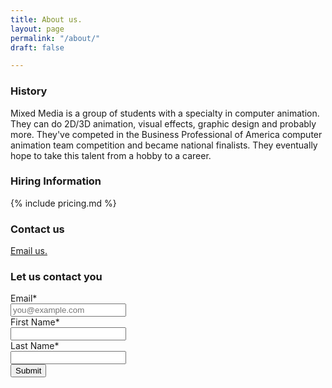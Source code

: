 ```yaml
---
title: About us.
layout: page
permalink: "/about/"
draft: false

---
```

### History

Mixed Media is a group of students with a specialty in computer animation. They can do 2D/3D animation, visual effects, graphic design and probably more. They've competed in the Business Professional of America computer animation team competition and became national finalists. They eventually hope to take this talent from a hobby to a career.

### Hiring Information

{% include pricing.md %}

### Contact us

<a href="http://www.google.com/recaptcha/mailhide/d?k=01D89iqJYnGqa2BPjsi-DvdQ==&amp;c=ZhZkPKYUsd4uqf_05MsBdIKvolGqQ-mTrar2eaJ7r0I=" onclick="window.open('http://www.google.com/recaptcha/mailhide/d?k\07501D89iqJYnGqa2BPjsi-DvdQ\75\75\46c\75ZhZkPKYUsd4uqf_05MsBdIKvolGqQ-mTrar2eaJ7r0I\075', '', 'toolbar=0,scrollbars=0,location=0,statusbar=0,menubar=0,resizable=0,width=500,height=300'); return false;" title="Reveal this e-mail address">Email us.</a>

### Let us contact you
<form accept-charset="UTF-8" action="https://madmimi.com/signups/subscribe/134923" id="mad_mimi_signup_form" method="post" target="_blank"> <div style="margin:0;padding:0;display:inline"> <input name="utf8" type="hidden" value="✓"/> </div> <div class="mimi_field required"> <label for="signup_email">Email*</label> <br/> <input id="signup_email" name="signup[email]" type="text" data-required-field="This field is required" placeholder="you@example.com"/> </div> <div class="mimi_field required"> <label for="signup_first_name">First Name*</label> <br/> <input id="signup_first_name" name="signup[first_name]" type="text" data-required-field="This field is required"/> </div> <div class="mimi_field required"> <label for="signup_last_name">Last Name*</label> <br/> <input id="signup_last_name" name="signup[last_name]" type="text" data-required-field="This field is required"/> </div> <div class="mimi_field"> <input type="submit" class="submit" value="Submit" id="webform_submit_button" data-default-text="Submit" data-submitting-text="Sending..." data-invalid-text="↑ You forgot some required fields" data-choose-list="↑ Choose a list" data-thanks="Thank you!"></div></form>
<script type="text/javascript">
!function(){function e(e){if(e&&"FORM"===e.nodeName){var t,i,n=[]
for(t=e.elements.length-1;t>=0;t-=1)if(""!==e.elements[t].name)switch(e.elements[t].nodeName){case"INPUT":switch(e.elements[t].type){case"text":case"hidden":case"password":case"button":case"reset":case"submit":n.push(e.elements[t].name+"="+encodeURIComponent(e.elements[t].value))
break
case"checkbox":case"radio":e.elements[t].checked&&n.push(e.elements[t].name+"="+encodeURIComponent(e.elements[t].value))
break
case"file":}break
case"TEXTAREA":n.push(e.elements[t].name+"="+encodeURIComponent(e.elements[t].value))
break
case"SELECT":switch(e.elements[t].type){case"select-one":n.push(e.elements[t].name+"="+encodeURIComponent(e.elements[t].value))
break
case"select-multiple":for(i=e.elements[t].options.length-1;i>=0;i-=1)e.elements[t].options[i].selected&&n.push(e.elements[t].name+"="+encodeURIComponent(e.elements[t].options[i].value))}break
case"BUTTON":switch(e.elements[t].type){case"reset":case"submit":case"button":n.push(e.elements[t].name+"="+encodeURIComponent(e.elements[t].value))}}return n.join("&")}}function t(e,t){for(var i in t)e[i]=t[i]}if(!i)var i={}
i.Signups||(i.Signups={}),i.Signups.EmbedValidation=function(){this.initialize()
var e=this
document.addEventListener?this.form.addEventListener("submit",function(t){e.onFormSubmit(t)}):this.form.attachEvent("onsubmit",function(t){e.onFormSubmit(t)})},t(i.Signups.EmbedValidation.prototype,{initialize:function(){this.form=document.getElementById("mad_mimi_signup_form"),this.submit=document.getElementById("webform_submit_button"),this.callbackName="jsonp_callback_"+Math.round(1e5*Math.random())},onFormSubmit:function(e){e.preventDefault(),this.validate(),this.isValid?this.submitForm():this.revalidateOnChange()},validate:function(){this.isValid=!0,this.emailValidation(),this.fieldAndListValidation(),this.updateFormAfterValidation()},emailValidation:function(){var e=document.getElementById("signup_email"),t=/.+@.+\..+/
t.test(e.value)?this.removeTextFieldError(e):(this.textFieldError(e),this.isValid=!1)},fieldAndListValidation:function(){for(var e=this.form.querySelectorAll(".mimi_field.required"),t=0;t<e.length;++t){var i=e[t],n=this.fieldType(i)
"checkboxes"==n||"radio_buttons"==n?this.checkboxAndRadioValidation(i):this.textAndDropdownValidation(i,n)}},fieldType:function(e){var t=e.querySelectorAll(".field_type")
return t.length>0?t[0].getAttribute("data-field-type"):e.className.indexOf("checkgroup")>=0?"checkboxes":"text_field"},checkboxAndRadioValidation:function(e){for(var t=e.getElementsByTagName("input"),i=!1,n=0;n<t.length;++n){var a=t[n]
"checkbox"!=a.type&&"radio"!=a.type||!a.checked||(i=!0)}i?e.className=e.className.replace(/ invalid/g,""):(-1==e.className.indexOf("invalid")&&(e.className+=" invalid"),this.isValid=!1)},textAndDropdownValidation:function(e,t){for(var i=e.getElementsByTagName("input"),n=0;n<i.length;++n){var a=i[n]
a.name.indexOf("signup")>=0&&("text_field"==t?this.textValidation(a):this.dropdownValidation(e,a))}this.htmlEmbedDropdownValidation(e)},textValidation:function(e){if("signup_email"!=e.id){var t=e.value
""==t?(this.textFieldError(e),this.isValid=!1):this.removeTextFieldError(e)}},dropdownValidation:function(e,t){var i=t.value
""==i?(-1==e.className.indexOf("invalid")&&(e.className+=" invalid"),this.onSelectCallback(t),this.isValid=!1):e.className=e.className.replace(/ invalid/g,"")},htmlEmbedDropdownValidation:function(e){for(var t=e.querySelectorAll(".mimi_html_dropdown"),i=this,n=0;n<t.length;++n){var a=t[n],s=a.value
""==s?(-1==e.className.indexOf("invalid")&&(e.className+=" invalid"),this.isValid=!1,a.onchange=function(){i.validate()}):e.className=e.className.replace(/ invalid/g,"")}},textFieldError:function(e){e.className="required invalid",e.placeholder=e.getAttribute("data-required-field")},removeTextFieldError:function(e){e.className="required",e.placeholder=""},onSelectCallback:function(e){if("undefined"!=typeof Widget&&void 0!=Widget.BasicDropdown)for(var t=e.parentNode,i=Widget.BasicDropdown.instances,n=this,a=0;a<i.length;++a){var s=i[a]
s.wrapperEl==t&&(s.onSelect=function(){n.validate()})}},updateFormAfterValidation:function(){this.form.className=this.setFormClassName(),this.submit.value=this.submitButtonText(),this.submit.disabled=!this.isValid,this.submit.className=this.isValid?"submit":"disabled"},setFormClassName:function(){var e=this.form.className
return this.isValid?e.replace(/\s?mimi_invalid/,""):-1==e.indexOf("mimi_invalid")?e+=" mimi_invalid":e},submitButtonText:function(){var e,t=document.querySelectorAll(".invalid")
return e=this.submit.getAttribute(this.isValid||void 0==t?"data-default-text":t.length>1||-1==t[0].className.indexOf("checkgroup")?"data-invalid-text":"data-choose-list")},submitForm:function(){this.formSubmitting()
var e=this
window[this.callbackName]=function(i){delete window[this.callbackName],document.body.removeChild(t),e.onSubmitCallback(i)}
var t=document.createElement("script")
t.src=this.formUrl("json"),document.body.appendChild(t)},formUrl:function(t){var i=this.form.action,n=i.indexOf("?")>=0?"&":"?"
return"json"==t&&(i+=".json"),i+n+"callback="+this.callbackName+"&"+e(this.form)},formSubmitting:function(){this.form.className+=" mimi_submitting",this.submit.value=this.submit.getAttribute("data-submitting-text"),this.submit.disabled=!0,this.submit.className="disabled"},onSubmitCallback:function(e){e.success?this.onSubmitSuccess(e.result):top.location.href=this.formUrl("html")},onSubmitSuccess:function(e){e.has_redirect?top.location.href=e.redirect:e.single_opt_in||null==e.confirmation_html?(this.disableForm(),this.updateSubmitButtonText(this.submit.getAttribute("data-thanks"))):this.showConfirmationText(e.confirmation_html)},showConfirmationText:function(e){for(var t=this.form.querySelectorAll(".mimi_field"),i=0;i<t.length;++i)t[i].style.display="none";(this.form.querySelectorAll("fieldset")[0]||this.form).innerHTML=e},disableForm:function(){for(var e=this.form.elements,t=0;t<e.length;++t)e[t].disabled=!0},updateSubmitButtonText:function(e){this.submit.value=e},revalidateOnChange:function(){for(var e=this.form.querySelectorAll(".mimi_field.required"),t=this,i=0;i<e.length;++i)for(var n=e[i].getElementsByTagName("input"),a=0;a<n.length;++a)n[a].onchange=function(){t.validate()}}}),document.addEventListener?document.addEventListener("DOMContentLoaded",function(){new i.Signups.EmbedValidation}):window.attachEvent("onload",function(){new i.Signups.EmbedValidation})}(this)
</script>
